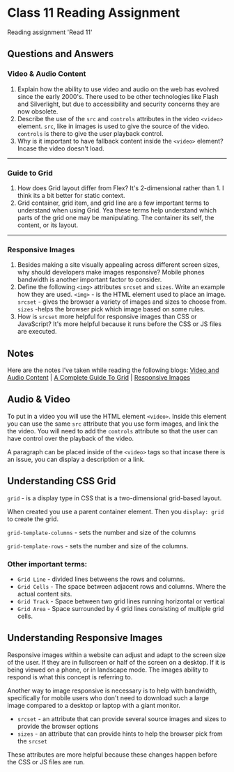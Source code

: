 # Class 11 Reading Assignment

Reading assignment 'Read 11'

## Questions and Answers

### Video & Audio Content

1. Explain how the ability to use video and audio on the web has evolved since the early 2000's. There used to be other technologies like Flash and Silverlight, but due to accessibility and security concerns they are now obsolete.
2. Describe the use of the `src` and `controls` attributes in the video `<video>` element. `src`, like in images is used to give the source of the video. `controls` is there to give the user playback control.
3. Why is it important to have fallback content inside the `<video>` element? Incase the video doesn't load.

---

### Guide to Grid

1. How does Grid layout differ from Flex? It's 2-dimensional rather than 1. I think its a bit better for static context.
2. Grid container, grid item, and grid line are a few important terms to understand when using Grid. Yea these terms help understand which parts of the grid one may be manipulating. The container its self, the content, or its layout.

---

### Responsive Images

1. Besides making a site visually appealing across different screen sizes, why should developers make images responsive? Mobile phones bandwidth is another important factor to consider.
2. Define the following `<img>` attributes `srcset` and `sizes`. Write an example how they are used. `<img>` - is the HTML element used to place an image. `srcset` - gives the browser a variety of images and sizes to choose from. `sizes` -helps the browser pick which image based on some rules.
3. How is `srcset` more helpful for responsive images than CSS or JavaScript? It's more helpful because it runs before the CSS or JS files are executed.

## Notes

Here are the notes I’ve taken while reading the following blogs:
[Video and Audio Content](https://developer.mozilla.org/en-US/docs/Learn/HTML/Multimedia_and_embedding/Video_and_audio_content) \| [A Complete Guide To Grid](https://css-tricks.com/snippets/css/complete-guide-grid/) \| [Responsive Images](https://developer.mozilla.org/en-US/docs/Learn/HTML/Multimedia_and_embedding/Responsive_images)

## Audio & Video

To put in a video you will use the HTML element `<video>`. Inside this element you can use the same `src` attribute that you use form images, and link the the video. You will need to add the `controls` attribute so that the user can have control over the playback of the video.

A paragraph can be placed inside of the `<video>` tags so that incase there is an issue, you can display a description or a link.

## Understanding CSS Grid

`grid` - is a display type in CSS that is a two-dimensional grid-based layout.

When created you use a parent container element. Then you `display: grid` to create the grid.

`grid-template-columns` - sets the number and size of the columns

`grid-template-rows` - sets the number and size of the columns.

### Other important terms:

* `Grid Line` - divided lines betweens the rows and columns.
* `Grid Cells` - The space between adjacent rows and columns. Where the actual content sits.
* `Grid Track` - Space between two grid lines running horizontal or vertical
* `Grid Area` - Space surrounded by 4 grid lines consisting of multiple grid cells.

## Understanding Responsive Images

Responsive images within a website can adjust and adapt to the screen size of the user. If they are in fullscreen or half of the screen on a desktop. If it is being viewed on a phone, or in landscape mode. The images ability to respond is what this concept is referring to.

Another way to image responsive is necessary is to help with bandwidth, specifically for mobile users who don't need to download such a large image compared to a desktop or laptop with a giant monitor.

* `srcset` - an attribute that can provide several source images and sizes to provide the browser options
 * `sizes` - an attribute that can provide hints to help the browser pick from the `srcset`

These attributes are more helpful because these changes happen before the CSS or JS files are run.
